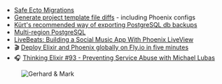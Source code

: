 - [Safe Ecto Migrations](https://fly.io/phoenix-files/safe-ecto-migrations/)
- [Generate project template file diffs](https://utils.zest.dev/gendiff) - including Phoenix configs
- [Kürt's recommended way of exporting PostgreSQL db backups](https://community.fly.io/t/export-postgres-backups/3735/2)
- [Multi-region PostgreSQL](https://fly.io/docs/getting-started/multi-region-databases/)
- [LiveBeats: Building a Social Music App With Phoenix LiveView](https://fly.io/blog/livebeats/)
- 🎬 [Deploy Elixir and Phoenix globally on Fly.io in five minutes](https://www.youtube.com/watch?v=JrqBudJd2YM)
- 🎧 [Thinking Elixir #93 - Preventing Service Abuse with Michael Lubas](https://podcast.thinkingelixir.com/93)

<figure class="richtext-figure richtext-figure--full">
  <img src="https://cdn.changelog.com/shipit/shipit-51--mark-ericksen.jpg" alt="Gerhard & Mark" loading="lazy">
</figure>

